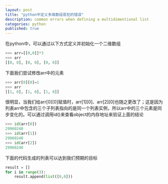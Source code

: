 ```yaml
---
layout: post
title: "python中定义多维数组易犯的错误"
description: common errors when defining a multidimentional list
categories: python
published: true
---
```



在python中，可以通过以下方式定义并初始化一个二维数组

~~~python
>>> arr=[[0,0]]*3
>>> arr
[[0, 0], [0, 0], [0, 0]]
~~~

下面我们尝试修改arr中的元素

~~~python
>>> arr[0][0]=1
>>> arr
[[1, 0], [1, 0], [1, 0]]
~~~

很明显，当我们给arr[0][0]赋值时，arr[1][0]、arr[2][0]也随之更改了；这是因为列表arr中包含的三个子列表指向的是同一个列表实例，所以arr中的三个元素是同步变化的。可以通过调用id()来查看object的内存地址来验证上面的结论

~~~python
>>> id(arr[0])
29960240
>>> id(arr[1])
29960240
>>> id(arr[2])
29960240
~~~

下面的代码生成的列表可以达到我们预期的目标

~~~python
result = []
for i in range(3):
    result.append(list([0,0]))
~~~


